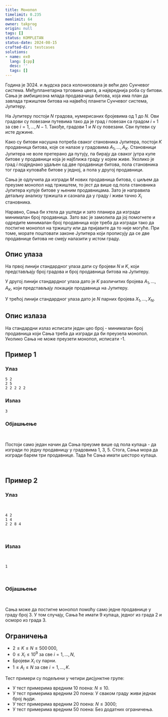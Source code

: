 ```yaml
---
title: Монопол
timelimit: 0.235
memlimit: 64
owner: takprog
origin: null
tags: []
status: KOMPLETAN
status-date: 2024-08-15
crafted-dir: testcases
solutions:
- name: ex0
  lang: [cpp]
  desc: ''
  tags: []
---
```


Година је 3024. и људска раса колонизовала је већи део Сунчевог система. Међупланетарна трговина цвета, а највреднија роба су битови. Сања је амбициозна млада продавачица битова, која има план да завлада тржиштем битова на највећој планети Сунчевог система, Јупитеру. 

На Јупитеру постоји $N$ градова, нумерисаних бројевима од $1$ до $N$. Ови градови су повезани путевима тако да је град $i$ повезан са градом $i+1$ за све $i=1, \dots,  N-1$. Такође, градови $1$ и $N$ су повезани. Сви путеви су исте дужине.

Како су битови насушна потреба сваког становника Јупитера, постоји $K$ продавница битова, које се налазе у градовима $A_1, \dots,  A_K$. Становници Јупитера не воле претерано да путују, па бирају да сваког јутра купе битове у продавници која је најближа граду у којем живе. Уколико је град $i$ подједнако удаљен од две продавнице битова, пола становника тог града куповаће битове у једној, а пола у другој продавници.

Сања је одлучила да изгради $M$ нових продавница битова, с циљем да преузме монопол над тржиштем, то јест да више од пола становника Јупитера купује битове у њеним продавницама. Зато је направила детаљну анализу тржишта и сазнала да у граду $i$ живи тачно $X_i$ становника.

Наравно, Сања би хтела да уштеди и зато планира да изгради минималан број продавница. Зато вас је замолила да јој помогнете и одредите минималан број продавница које треба да изгради тако да постигне монопол на тржишту или да пријавите да то није могуће. При томе, морате поштовати законе Јупитера који прописују да се две продавнице битова не смеју налазити у истом граду.

## Опис улаза

На првој линији стандардног улаза дати су бројеви $N$ и $K$, који представљају број градова и број продавница битова на Јупитеру.

У другој линији стандардног улаза дато је $K$ различитих бројева $A_1, \dots,  A_K$, који представљају локације продавница на Јупитеру.

У трећој линији стандардног улаза дато је $N$ парних бројева $X_1, \dots, X_N$.

## Опис излаза

На стандардни излаз исписати један цео број - минималан број продавница који Сања треба да изгради да би преузела монопол. Уколико Сања не може преузети монопол, исписати -1.


## Пример 1

### Улаз

```
5 2
2 5
2 2 2 2 2
```

### Излаз

```
3
```


### Објашњење

<br>

Постоји само један начин да Сања преузме више од пола купаца - да изгради по једну продавницу у градовима 1, 3, 5. Стога, Сања мора да изгради барем три продавнице. Тада ће Сања имати шесторо купаца.

<br>

## Пример 2

### Улаз

<br>

```
4 2
1 4
2 2 8 4
```

<br>

### Излаз

<br>

```
1
```

<br>

### Објашњење

<br>

Сања може да постигне монопол помоћу само једне продавнице у граду број 3. У том случају, Сања ће имати 9 купаца, једног из града 2 и осморо из града 3.
<br>


## Ограничења

- $2 \leq K \leq N \leq 500\,000$,
- $0 \leq X_i \leq 10^9$ за све $i=1, \dots, N$,
- Бројеви $X_i$ су парни.
- $1 \leq A_i \leq N$ за све $i=1, \dots, K$.

Тест примери су подељени у четири дисјунктне групе:

- У тест примерима вредним 10 поена: $N \leq 10$.
- У тест примерима вредним 20 поена: У сваком граду живи једнак број људи.
- У тест примерима вредним 20 поена: $N \leq 3000$;
- У тест примерима вредним 50 поена: Без додатних ограничења.



